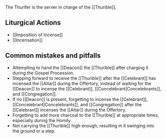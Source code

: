 The Thurifer is the server in charge of the [[Thurible]].

## Liturgical Actions

- [[Imposition of Incense]]
- [[Incensation]]

## Common mistakes and pitfalls
- Attempting to hand the [[Deacon]] the [[Thurible]] after charging it during the Gospel Procession.
- Stepping forward to receive the [[Thurible]] after the [[Celebrant]] has incensed the [[Altar]] during the Offertory, instead of waiting for the [[Deacon]] to incense the [[Celebrant]], [[Concelebrant|Concelebrants]], and [[Congregation]].
- If no [[Deacon]] is present, forgetting to incense the [[Celebrant]], [[Concelebrant|Concelebrants]], and [[Congregation]] after the [[Celebrant]] incenses the [[Altar]] during the Offertory.
- Forgetting to add more charcoal to the [[Thurible]] at appropriate times, especially during the Homily.
- Not carrying the [[Thurible]] high enough, resulting in it swinging into the ground or a step.